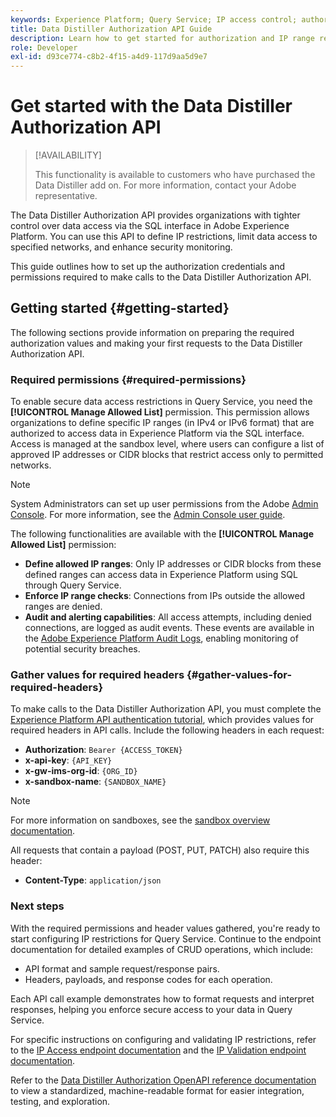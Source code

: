 ```yaml
---
keywords: Experience Platform; Query Service; IP access control; authorization; API; getting started
title: Data Distiller Authorization API Guide
description: Learn how to get started for authorization and IP range restrictions for secure data access within Adobe Experience Platform's Query Service.
role: Developer
exl-id: d93ce774-c8b2-4f15-a4d9-117d9aa5d9e7
---
```

# Get started with the Data Distiller Authorization API

>[!AVAILABILITY]
>
>This functionality is available to customers who have purchased the Data Distiller add on. For more information, contact your Adobe representative.

The Data Distiller Authorization API provides organizations with tighter control over data access via the SQL interface in Adobe Experience Platform. You can use this API to define IP restrictions, limit data access to specified networks, and enhance security monitoring.

This guide outlines how to set up the authorization credentials and permissions required to make calls to the Data Distiller Authorization API.

## Getting started {#getting-started}

The following sections provide information on preparing the required authorization values and making your first requests to the Data Distiller Authorization API.

### Required permissions {#required-permissions}

To enable secure data access restrictions in Query Service, you need the **[!UICONTROL Manage Allowed List]** permission. This permission allows organizations to define specific IP ranges (in IPv4 or IPv6 format) that are authorized to access data in Experience Platform via the SQL interface. Access is managed at the sandbox level, where users can configure a list of approved IP addresses or CIDR blocks that restrict access only to permitted networks.

>[!NOTE]
>
>System Administrators can set up user permissions from the Adobe [Admin Console](https://adminconsole.adobe.com/). For more information, see the [Admin Console user guide](https://helpx.adobe.com/enterprise/using/admin-console.html).

The following functionalities are available with the **[!UICONTROL Manage Allowed List]** permission:

- **Define allowed IP ranges**: Only IP addresses or CIDR blocks from these defined ranges can access data in Experience Platform using SQL through Query Service.
- **Enforce IP range checks**: Connections from IPs outside the allowed ranges are denied.
- **Audit and alerting capabilities**: All access attempts, including denied connections, are logged as audit events. These events are available in the [Adobe Experience Platform Audit Logs](../../landing/governance-privacy-security/audit-logs/overview.md), enabling monitoring of potential security breaches.

### Gather values for required headers {#gather-values-for-required-headers}

To make calls to the Data Distiller Authorization API, you must complete the [Experience Platform API authentication tutorial](../../landing/api-authentication.md), which provides values for required headers in API calls. Include the following headers in each request:

- **Authorization**: `Bearer {ACCESS_TOKEN}`
- **x-api-key**: `{API_KEY}`
- **x-gw-ims-org-id**: `{ORG_ID}`
- **x-sandbox-name**: `{SANDBOX_NAME}`

>[!NOTE]
>
> For more information on sandboxes, see the [sandbox overview documentation](../../sandboxes/home.md).

All requests that contain a payload (POST, PUT, PATCH) also require this header:

- **Content-Type**: `application/json`

### Next steps

With the required permissions and header values gathered, you're ready to start configuring IP restrictions for Query Service. Continue to the endpoint documentation for detailed examples of CRUD operations, which include:

- API format and sample request/response pairs.
- Headers, payloads, and response codes for each operation.

Each API call example demonstrates how to format requests and interpret responses, helping you enforce secure access to your data in Query Service.

For specific instructions on configuring and validating IP restrictions, refer to the [IP Access endpoint documentation](./ip-access.md) and the [IP Validation endpoint documentation](./validate.md).

Refer to the [Data Distiller Authorization OpenAPI reference documentation](https://developer.adobe.com/experience-platform-apis/references/data-distiller-auth/) to view a standardized, machine-readable format for easier integration, testing, and exploration.

